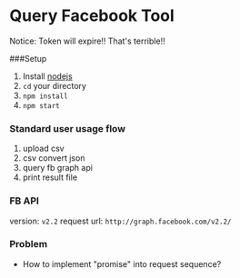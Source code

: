 # Query Facebook Tool
Notice: Token will expire!! That's terrible!!

###Setup
1. Install [nodejs](http://nodejs.org/)
2. `cd` your directory
3. `npm install`
4. `npm start`

### Standard user usage flow
1. upload csv
2. csv convert json
3. query fb graph api
4. print result file

### FB API
version: `v2.2`
request url: `http://graph.facebook.com/v2.2/`

### Problem
* How to implement "promise" into request sequence?